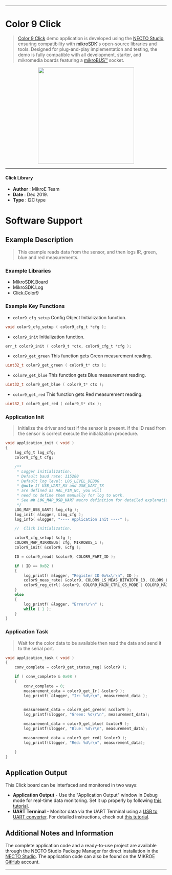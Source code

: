 
---
# Color 9 Click

> [Color 9 Click](https://www.mikroe.com/?pid_product=MIKROE-3690) demo application is developed using
the [NECTO Studio](https://www.mikroe.com/necto), ensuring compatibility with [mikroSDK](https://www.mikroe.com/mikrosdk)'s
open-source libraries and tools. Designed for plug-and-play implementation and testing, the demo is fully compatible with
all development, starter, and mikromedia boards featuring a [mikroBUS&trade;](https://www.mikroe.com/mikrobus) socket.

<p align="center">
  <img src="https://www.mikroe.com/?pid_product=MIKROE-3690&image=1" height=300px>
</p>

---

#### Click Library

- **Author**        : MikroE Team
- **Date**          : Dec 2019.
- **Type**          : I2C type

# Software Support

## Example Description

> 
> This example reads data from the sensor, and then logs IR, green, blue and red 
> measurements.
> 

### Example Libraries

- MikroSDK.Board
- MikroSDK.Log
- Click.Color9

### Example Key Functions

- `color9_cfg_setup` Config Object Initialization function. 
```c
void color9_cfg_setup ( color9_cfg_t *cfg );
``` 
 
- `color9_init` Initialization function. 
```c
err_t color9_init ( color9_t *ctx, color9_cfg_t *cfg );
```

- `color9_get_green` This function gets Green measurement reading. 
```c
uint32_t color9_get_green ( color9_t* ctx );
```
 
- `color9_get_blue` This function gets Blue measurement reading. 
```c
uint32_t color9_get_blue ( color9_t* ctx );
```

- `color9_get_red` This function gets Red measurement reading. 
```c
uint32_t color9_get_red ( color9_t* ctx );
```

### Application Init

> Initialize the driver and test if the sensor is
> present. If the ID read from the sensor is correct
> execute the initialization procedure.

```c
void application_init ( void )
{
    log_cfg_t log_cfg;
    color9_cfg_t cfg;

    /** 
     * Logger initialization.
     * Default baud rate: 115200
     * Default log level: LOG_LEVEL_DEBUG
     * @note If USB_UART_RX and USB_UART_TX 
     * are defined as HAL_PIN_NC, you will 
     * need to define them manually for log to work. 
     * See @b LOG_MAP_USB_UART macro definition for detailed explanation.
     */
    LOG_MAP_USB_UART( log_cfg );
    log_init( &logger, &log_cfg );
    log_info( &logger, "---- Application Init ----" );

    //  Click initialization.

    color9_cfg_setup( &cfg );
    COLOR9_MAP_MIKROBUS( cfg, MIKROBUS_1 );
    color9_init( &color9, &cfg );

    ID = color9_read( &color9, COLOR9_PART_ID );

    if ( ID == 0xB2 )
    {
        log_printf( &logger, "Register ID 0x%x\r\n", ID );
        color9_meas_rate( &color9, COLOR9_LS_MEAS_BITWIDTH_13, COLOR9_LS_MEAS_RATE_1000ms );
        color9_reg_ctrl( &color9, COLOR9_MAIN_CTRL_CS_MODE | COLOR9_MAIN_CTRL_LS_EN );
    }
    else
    {
        log_printf( &logger, "Error\r\n" );
        while ( 1 );
    }
}
```

### Application Task

> Wait for the color data to be available then read the data
> and send it to the serial port.


```c
void application_task ( void )
{
    conv_complete = color9_get_status_reg( &color9 );

    if ( conv_complete & 0x08 )
    {
        conv_complete = 0;
        measurement_data = color9_get_Ir( &color9 );
        log_printf( &logger, "Ir: %d\r\n", measurement_data );

        
        measurement_data = color9_get_green( &color9 );
        log_printf(&logger, "Green: %d\r\n", measurement_data);

        measurement_data = color9_get_blue( &color9 );
        log_printf(&logger, "Blue: %d\r\n", measurement_data);

        measurement_data = color9_get_red( &color9 );
        log_printf(&logger, "Red: %d\r\n", measurement_data);

    }
}
```

## Application Output

This Click board can be interfaced and monitored in two ways:
- **Application Output** - Use the "Application Output" window in Debug mode for real-time data monitoring.
Set it up properly by following [this tutorial](https://www.youtube.com/watch?v=ta5yyk1Woy4).
- **UART Terminal** - Monitor data via the UART Terminal using
a [USB to UART converter](https://www.mikroe.com/click/interface/usb?interface*=uart,uart). For detailed instructions,
check out [this tutorial](https://help.mikroe.com/necto/v2/Getting%20Started/Tools/UARTTerminalTool).

## Additional Notes and Information

The complete application code and a ready-to-use project are available through the NECTO Studio Package Manager for 
direct installation in the [NECTO Studio](https://www.mikroe.com/necto). The application code can also be found on
the MIKROE [GitHub](https://github.com/MikroElektronika/mikrosdk_click_v2) account.

---
